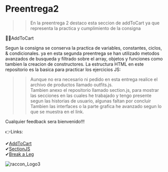 # Preentrega2
>>En la preentrega 2 destaco esta seccion de addToCart ya que representa la practica y cumplimiento de la consigna</br>

🛒📲AddToCart</br>

Segun la consigna se conserva la practica de variables, constantes, ciclos, & condicionales. ya en esta segunda preentrega se han
utilizado metodos avanzados de busqueda y filtrado sobre el array, objetos y funciones como tambien la creacion de constructores.
La estructura HTML en este repositorio es la basica para practicar los ejercicios JS: </br>

>>Aunque no era necesario ni pedido en esta entrega realice el archivo de productos llamado outfits.js.  </br>
>>Tambien anexo el repositorio llamado section.js, para mostrar las secciones en las cuales he trabajado y tengo presente segun las historias de usuario, algunas faltan por concluir</br>
>>Tambien las interfaces o la parte grafica he avanzado segun lo que se muestra en el link.</br>

Cualquier feedback sera bienvenido!!!

👉Links:

✔[AddToCart](https://digoraccoon4279.github.io/Preentrega2/) </br>
✔[SectionJS](https://github.com/DIGORACCOON4279/SectionJs)</br>
✔[Break a Leg]( https://github.com/DIGORACCOON4279/Break-a-Leg)</br>


![raccon_Logo3](https://github.com/DIGORACCOON4279/Break-a-Leg/assets/88150970/0950de58-a518-42f3-a502-088da15a18d4)</br>


